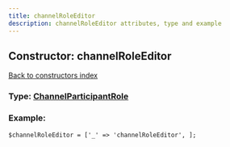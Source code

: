 ```yaml
---
title: channelRoleEditor
description: channelRoleEditor attributes, type and example
---
```

## Constructor: channelRoleEditor  
[Back to constructors index](index.md)






### Type: [ChannelParticipantRole](../types/ChannelParticipantRole.md)


### Example:

```
$channelRoleEditor = ['_' => 'channelRoleEditor', ];
```  


